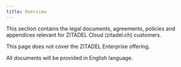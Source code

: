 ```yaml
---
title: Overview
--- 
```

This section contains the legal documents, agreements, policies and appendices relevant for ZITADEL Cloud (zitadel.ch) customers. 

This page does not cover the ZITADEL Enterprise offering.

All documents will be provided in English language.

